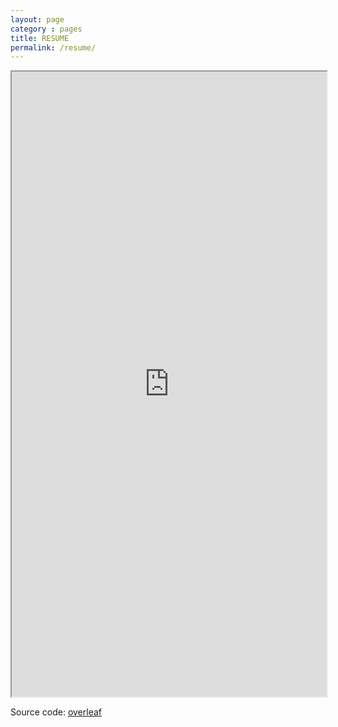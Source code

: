 ```yaml
---
layout: page
category : pages
title: RESUME
permalink: /resume/
---
```


<iframe src="https://wckdouglas.github.io/assets/docs/Invitae_resume.pdf" width="100%" height="1000px" type='application/pdf'>
</iframe>

Source code: [overleaf](https://www.overleaf.com/read/nxrstxhdzjdg)
